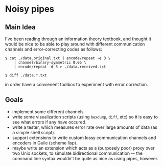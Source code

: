 # Noisy pipes
## Main Idea
I've been reading through an information theory textbook, and thought it would
be nice to be able to play around with different communication channels and
error-correcting codes as follows:

```
$ cat ./data.original.txt | encode/repeat -e 3 \
    | channel/binary-symmetric 0.05 \
    | encode/repeat -d 3 > ./data.received.txt

$ diff ./data.*.txt
```

in order have a convienent toolbox to experiment with error correction.

## Goals
- implement some different channels
- write some visualization scripts (using `hexdump`, `diff`, etc) so it is easy
  to see what errors if any have occured.
- write a tester, which measures error rate over large amounts of data (as a
  simple shell script).
- support extensions to write custom lossy communication channels and encoders
  in Guile (scheme lisp).
- maybe write an extension which acts as a (purposely poor) proxy over two Unix
  sockets, to simulate bidirectional communication -- the command line syntax
  wouldn't be quite as nice as using pipes, however.
